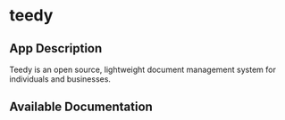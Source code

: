 # teedy

## App Description

Teedy is an open source, lightweight document management system for individuals and businesses.

## Available Documentation


